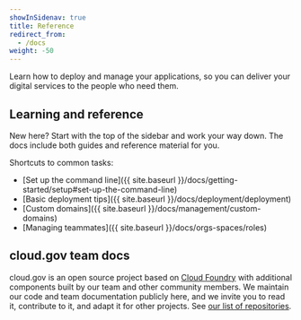 ```yaml
---
showInSidenav: true
title: Reference
redirect_from:
  - /docs
weight: -50
---
```


Learn how to deploy and manage your applications, so you can deliver your digital services to the people who need them.

## Learning and reference

New here? Start with the top of the sidebar and work your way down. The docs include both guides and reference material for you.

Shortcuts to common tasks:

- [Set up the command line]({{ site.baseurl }}/docs/getting-started/setup#set-up-the-command-line)
- [Basic deployment tips]({{ site.baseurl }}/docs/deployment/deployment)
- [Custom domains]({{ site.baseurl }}/docs/management/custom-domains)
- [Managing teammates]({{ site.baseurl }}/docs/orgs-spaces/roles)

## cloud.gov team docs

cloud.gov is an open source project based on [Cloud Foundry](https://www.cloudfoundry.org/) with additional components built by our team and other community members. We maintain our code and team documentation publicly here, and we invite you to read it, contribute to it, and adapt it for other projects. See [our list of repositories](https://github.com/cloud-gov/).
